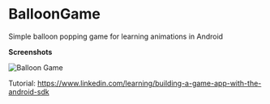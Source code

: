 # BalloonGame
Simple balloon popping game for learning animations in Android

<b>Screenshots</b>

![Balloon Game](screenshots/Screenshot_20170522-035135)

Tutorial: https://www.linkedin.com/learning/building-a-game-app-with-the-android-sdk
